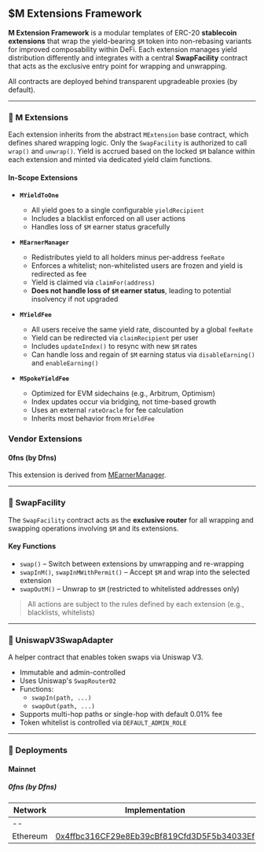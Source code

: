 ## $M Extensions Framework

**M Extension Framework** is a modular templates of ERC-20 **stablecoin extensions** that wrap the yield-bearing `$M` token into non-rebasing variants for improved composability within DeFi. Each extension manages yield distribution differently and integrates with a central **SwapFacility** contract that acts as the exclusive entry point for wrapping and unwrapping.

All contracts are deployed behind transparent upgradeable proxies (by default).

---

### 🧩 M Extensions

Each extension inherits from the abstract `MExtension` base contract, which defines shared wrapping logic. Only the `SwapFacility` is authorized to call `wrap()` and `unwrap()`. Yield is accrued based on the locked `$M` balance within each extension and minted via dedicated yield claim functions.

#### In-Scope Extensions

- **`MYieldToOne`**

  - All yield goes to a single configurable `yieldRecipient`
  - Includes a blacklist enforced on all user actions
  - Handles loss of `$M` earner status gracefully

- **`MEarnerManager`**

  - Redistributes yield to all holders minus per-address `feeRate`
  - Enforces a whitelist; non-whitelisted users are frozen and yield is redirected as fee
  - Yield is claimed via `claimFor(address)`
  - **Does not handle loss of `$M` earner status**, leading to potential insolvency if not upgraded

- **`MYieldFee`**

  - All users receive the same yield rate, discounted by a global `feeRate`
  - Yield can be redirected via `claimRecipient` per user
  - Includes `updateIndex()` to resync with new `$M` rates
  - Can handle loss and regain of `$M` earning status via `disableEarning()` and `enableEarning()`

- **`MSpokeYieldFee`**
  - Optimized for EVM sidechains (e.g., Arbitrum, Optimism)
  - Index updates occur via bridging, not time-based growth
  - Uses an external `rateOracle` for fee calculation
  - Inherits most behavior from `MYieldFee`

### Vendor Extensions

#### 0fns (by Dfns)

This extension is derived from [MEarnerManager](https://github.com/m0-foundation/evm-m-extensions/blob/main/src/projects/earnerManager/MEarnerManager.sol).

---

### 🔁 SwapFacility

The `SwapFacility` contract acts as the **exclusive router** for all wrapping and swapping operations involving `$M` and its extensions.

#### Key Functions

- `swap()` – Switch between extensions by unwrapping and re-wrapping
- `swapInM()`, `swapInMWithPermit()` – Accept `$M` and wrap into the selected extension
- `swapOutM()` – Unwrap to `$M` (restricted to whitelisted addresses only)

> All actions are subject to the rules defined by each extension (e.g., blacklists, whitelists)

---

### 💱 UniswapV3SwapAdapter

A helper contract that enables token swaps via Uniswap V3.

- Immutable and admin-controlled
- Uses Uniswap's `SwapRouter02`
- Functions:
  - `swapIn(path, ...)`
  - `swapOut(path, ...)`
- Supports multi-hop paths or single-hop with default 0.01% fee
- Token whitelist is controlled via `DEFAULT_ADMIN_ROLE`

---

### 🚀 Deployments

#### Mainnet

##### 0fns (by Dfns)

| Network  | Implementation                                                                                                        | Proxy                                                                                                                 | Proxy Admin                                                                                                           |
| -------- | --------------------------------------------------------------------------------------------------------------------- | --------------------------------------------------------------------------------------------------------------------- | --------------------------------------------------------------------------------------------------------------------- |
| --       |
| Ethereum | [0x4ffbc316CF29e8Eb39cBf819Cfd3D5F5b34033Ef](https://etherscan.io/address/0x4ffbc316CF29e8Eb39cBf819Cfd3D5F5b34033Ef) | [0x64df20A1814a6DD0F3d6f0A14073c47214c53f58](https://etherscan.io/address/0x64df20A1814a6DD0F3d6f0A14073c47214c53f58) | [0x1cb69655Ad51c8A12f5dCFd552c26473bD74D73A](https://etherscan.io/address/0x1cb69655Ad51c8A12f5dCFd552c26473bD74D73A) |

